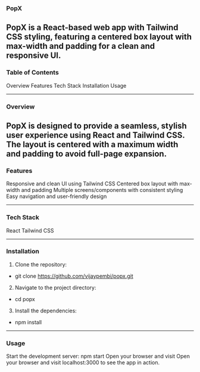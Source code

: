 ### PopX

## PopX is a React-based web app with Tailwind CSS styling, featuring a centered box layout with max-width and padding for a clean and responsive UI.

### Table of Contents

Overview
Features
Tech Stack
Installation
Usage

---

### Overview

## PopX is designed to provide a seamless, stylish user experience using React and Tailwind CSS. The layout is centered with a maximum width and padding to avoid full-page expansion.

### Features

Responsive and clean UI using Tailwind CSS
Centered box layout with max-width and padding
Multiple screens/components with consistent styling
Easy navigation and user-friendly design

---

### Tech Stack

React
Tailwind CSS

---

### Installation

1. Clone the repository:

-   git clone https://github.com/vijaypembi/popx.git

2. Navigate to the project directory:

-   cd popx

3. Install the dependencies:

-   npm install

---

### Usage

Start the development server:
npm start
Open your browser and visit
Open your browser and visit localhost:3000 to see the app in action.
